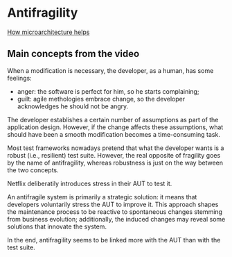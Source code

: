 # Antifragility

[How microarchitecture helps](https://developers.redhat.com/blog/2016/07/20/from-fragile-to-antifragile-software)

## Main concepts from the video

When a modification is necessary, the developer, as a human, has some feelings:

- anger: the software is perfect for him, so he starts complaining;
- guilt: agile methologies embrace change, so the developer acknowledges he should not be angry.

The developer establishes a certain number of assumptions as part of the application design. However, if the change affects these assumptions, what should have been a smooth modification becomes a time-consuming task.

Most test frameworks nowadays pretend that what the developer wants is a robust (i.e., resilient) test suite.
However, the real opposite of fragility goes by the name of antifragility, whereas robustness is just on the way between the two concepts.

Netflix deliberatily introduces stress in their AUT to test it.

An antifragile system is primarily a strategic solution: it means that developers voluntarily stress the AUT to improve it. This approach shapes the maintenance process to be reactive to spontaneous changes stemming from business evolution; additionally, the induced changes may reveal some solutions that innovate the system.

In the end, antifragility seems to be linked more with the AUT than with the test suite.

